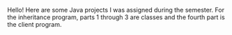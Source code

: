 Hello! Here are some Java projects I was assigned during the semester.
For the inheritance program, parts 1 through 3 are classes and the fourth part is the client program. 
